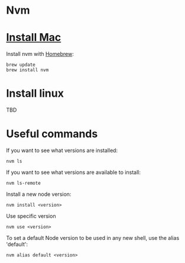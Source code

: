 # Nvm



# [Install Mac](http://dev.topheman.com/install-nvm-with-homebrew-to-use-multiple-versions-of-node-and-iojs-easily/)

Install nvm with [Homebrew](../Mac/Homebrew.md):

    brew update
    brew install nvm
# Install linux

TBD


# Useful commands

If you want to see what versions are installed:

    nvm ls

If you want to see what versions are available to install:

    nvm ls-remote

Install a new node version:

    nvm install <version>

Use specific version 

    nvm use <version>

To set a default Node version to be used in any new shell, use the alias 'default':

    nvm alias default <version>